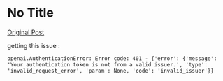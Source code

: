 # No Title

[Original Post](https://discourse.onlinedegree.iitm.ac.in/t/164277/10)

<p>getting this issue :</p>
<pre><code class="lang-auto">openai.AuthenticationError: Error code: 401 - {'error': {'message': 'Your authentication token is not from a valid issuer.', 'type': 'invalid_request_error', 'param': None, 'code': 'invalid_issuer'}}
</code></pre>